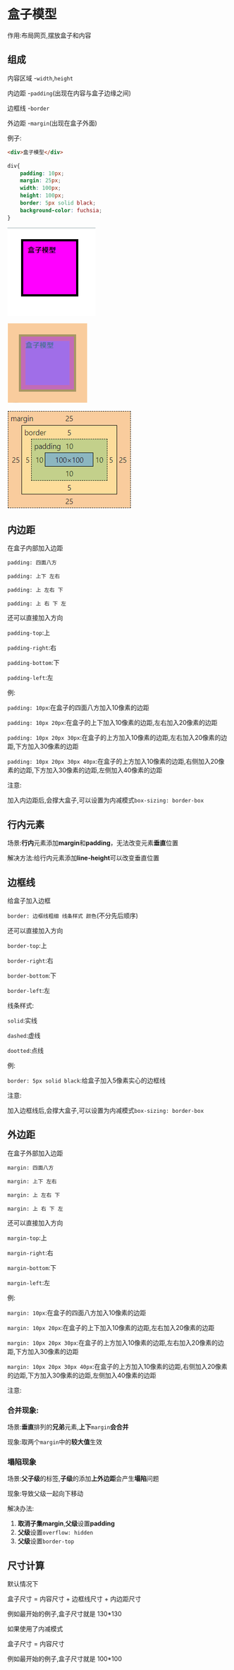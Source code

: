 # 盒子模型

作用:布局网页,摆放盒子和内容

## 组成

内容区域 -`width`,`height`

内边距 -`padding`(出现在内容与盒子边缘之间)

边框线 -`border`

外边距 -`margin`(出现在盒子外面)

例子:

```html
<div>盒子模型</div>
```

```css
div{
    padding: 10px;
    margin: 25px;
    width: 100px;
    height: 100px;
    border: 5px solid black;
    background-color: fuchsia;
}
```

![26-1](assets/26-1.png)

![26-2](assets/26-2.png)

![26-3](assets/26-3.png)

## 内边距

在盒子内部加入边距

`padding: 四面八方`

`padding: 上下 左右`

`padding: 上 左右 下`

`padding: 上 右 下 左`

还可以直接加入方向

`padding-top`:上

`padding-right`:右

`padding-bottom`:下

`padding-left`:左

例:

`padding: 10px`:在盒子的四面八方加入10像素的边距

`padding: 10px 20px`:在盒子的上下加入10像素的边距,左右加入20像素的边距

`padding: 10px 20px 30px`:在盒子的上方加入10像素的边距,左右加入20像素的边距,下方加入30像素的边距

`padding: 10px 20px 30px 40px`:在盒子的上方加入10像素的边距,右侧加入20像素的边距,下方加入30像素的边距,左侧加入40像素的边距

注意:

加入内边距后,会撑大盒子,可以设置为内减模式`box-sizing: border-box`

## 行内元素

场景:**行内**元素添加**margin**和**padding**，无法改变元素**垂直**位置

解决方法:给行内元素添加**line-height**可以改变垂直位置

## 边框线

给盒子加入边框

`border: 边框线粗细 线条样式 颜色`(不分先后顺序)

还可以直接加入方向

`border-top`:上

`border-right`:右

`border-bottom`:下

`border-left`:左

线条样式:

`solid`:实线

`dashed`:虚线

`dootted`:点线

例:

`border: 5px solid black`:给盒子加入5像素实心的边框线

注意:

加入边框线后,会撑大盒子,可以设置为内减模式`box-sizing: border-box`

## 外边距

在盒子外部加入边距

`margin: 四面八方`

`margin: 上下 左右`

`margin: 上 左右 下`

`margin: 上 右 下 左`

还可以直接加入方向

`margin-top`:上

`margin-right`:右

`margin-bottom`:下

`margin-left`:左

例:

`margin: 10px`:在盒子的四面八方加入10像素的边距

`margin: 10px 20px`:在盒子的上下加入10像素的边距,左右加入20像素的边距

`margin: 10px 20px 30px`:在盒子的上方加入10像素的边距,左右加入20像素的边距,下方加入30像素的边距

`margin: 10px 20px 30px 40px`:在盒子的上方加入10像素的边距,右侧加入20像素的边距,下方加入30像素的边距,左侧加入40像素的边距

注意:

### 合并现象:

场景:**垂直**排列的**兄弟**元素,**上下**`margin`**会合并**

现象:取两个`margin`中的**较大值**生效

### 塌陷现象

场景:**父子级**的标签,**子级**的添加**上外边距**会产生**塌陷**问题

现象:导致父级一起向下移动

解决办法:

1. **取消子集margin**,**父级**设置**padding**
2. **父级**设置`overflow: hidden`
3. **父级**设置`border-top`

## 尺寸计算

默认情况下

盒子尺寸 = 内容尺寸 + 边框线尺寸 + 内边距尺寸

例如最开始的例子,盒子尺寸就是 130*130

如果使用了内减模式

盒子尺寸 = 内容尺寸

例如最开始的例子,盒子尺寸就是 100*100

